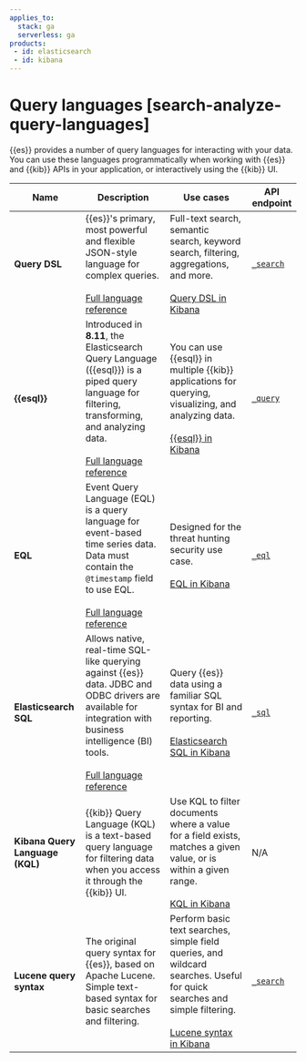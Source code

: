 ```yaml
---
applies_to:
  stack: ga
  serverless: ga
products:
 - id: elasticsearch
 - id: kibana
---
```

  
# Query languages [search-analyze-query-languages]

{{es}} provides a number of query languages for interacting with your data. You can use these languages programmatically when working with {{es}} and {{kib}} APIs in your application, or interactively using the {{kib}} UI.


| Name | Description | Use cases | API endpoint |
| --- | --- | --- | --- |
| **Query DSL** | {{es}}'s primary, most powerful and flexible JSON-style language for complex queries.<br><br>[Full language reference](elasticsearch://reference/query-languages/querydsl.md)| Full-text search, semantic search, keyword search, filtering, aggregations, and more. <br><br>[Query DSL in Kibana](languages/querydsl.md) |[`_search`](https://www.elastic.co/docs/api/doc/elasticsearch/operation/operation-search) |
| **{{esql}}** | Introduced in **8.11**, the Elasticsearch Query Language ({{esql}}) is a piped query language for filtering, transforming, and analyzing data.<br><br>[Full language reference](elasticsearch://reference/query-languages/esql.md) | You can use {{esql}} in multiple {{kib}} applications for querying, visualizing, and analyzing data.<br><br>[{{esql}} in Kibana](languages/esql-kibana.md) | [`_query`](https://www.elastic.co/docs/api/doc/elasticsearch/group/endpoint-esql) |
| **EQL** | Event Query Language (EQL) is a query language for event-based time series data. Data must contain the `@timestamp` field to use EQL.<br><br>[Full language reference](elasticsearch://reference/query-languages/eql.md) | Designed for the threat hunting security use case.<br><br>[EQL in Kibana](languages/eql.md) | [`_eql`](https://www.elastic.co/docs/api/doc/elasticsearch/group/endpoint-eql) |
| **Elasticsearch SQL** | Allows native, real-time SQL-like querying against {{es}} data. JDBC and ODBC drivers are available for integration with business intelligence (BI) tools.<br><br>[Full language reference](elasticsearch://reference/query-languages/sql.md) | Query {{es}} data using a familiar SQL syntax for BI and reporting.<br><br>[Elasticsearch SQL in Kibana](languages/sql.md) | [`_sql`](https://www.elastic.co/docs/api/doc/elasticsearch/group/endpoint-sql) |
| **Kibana Query Language (KQL)** | {{kib}} Query Language (KQL) is a text-based query language for filtering data when you access it through the {{kib}} UI. | Use KQL to filter documents where a value for a field exists, matches a given value, or is within a given range.<br><br>[KQL in Kibana](languages/kql.md) | N/A |
| **Lucene query syntax** | The original query syntax for {{es}}, based on Apache Lucene. Simple text-based syntax for basic searches and filtering. | Perform basic text searches, simple field queries, and wildcard searches. Useful for quick searches and simple filtering.<br><br>[Lucene syntax in Kibana](languages/lucene-query-syntax.md) | [`_search`](https://www.elastic.co/docs/api/doc/elasticsearch/operation/operation-search) |